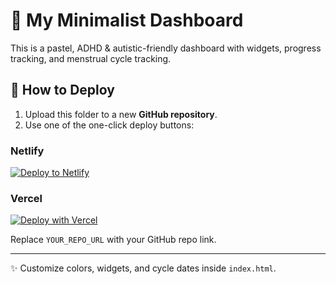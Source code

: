 # 🌸 My Minimalist Dashboard

This is a pastel, ADHD & autistic-friendly dashboard with widgets, progress tracking, and menstrual cycle tracking.

## 🚀 How to Deploy

1. Upload this folder to a new **GitHub repository**.
2. Use one of the one-click deploy buttons:

### Netlify
[![Deploy to Netlify](https://www.netlify.com/img/deploy/button.svg)](https://app.netlify.com/start/deploy?repository=YOUR_REPO_URL)

### Vercel
[![Deploy with Vercel](https://vercel.com/button)](https://vercel.com/import/project?template=YOUR_REPO_URL)

Replace `YOUR_REPO_URL` with your GitHub repo link.

---
✨ Customize colors, widgets, and cycle dates inside `index.html`.
